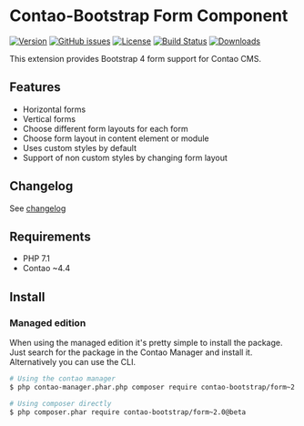 Contao-Bootstrap Form Component
===============================

[![Version](http://img.shields.io/packagist/v/contao-bootstrap/form.svg?style=for-the-badge&label=Latest)](http://packagist.org/packages/contao-bootstrap/form)
[![GitHub issues](https://img.shields.io/github/issues/contao-bootstrap/form.svg?style=for-the-badge&logo=github)](https://github.com/contao-bootstrap/form/issues)
[![License](http://img.shields.io/packagist/l/contao-bootstrap/form.svg?style=for-the-badge&label=License)](http://packagist.org/packages/contao-bootstrap/form)
[![Build Status](https://img.shields.io/github/workflow/status/contao-bootstrap/form/Code%20Quality%20Diagnostics/master?style=for-the-badge)](https://github.com/contao-bootstrap/form/actions/workflows/diagnostics.yml)
[![Downloads](http://img.shields.io/packagist/dt/contao-bootstrap/form.svg?style=for-the-badge&label=Downloads)](http://packagist.org/packages/contao-bootstrap/form)


This extension provides Bootstrap 4 form support for Contao CMS.

Features
--------

 - Horizontal forms
 - Vertical forms
 - Choose different form layouts for each form
 - Choose form layout in content element or module
 - Uses custom styles by default
 - Support of non custom styles by changing form layout

Changelog
---------

See [changelog](CHANGELOG.md)

Requirements
------------

 - PHP 7.1
 - Contao ~4.4


Install
-------

### Managed edition

When using the managed edition it's pretty simple to install the package. Just search for the package in the
Contao Manager and install it. Alternatively you can use the CLI.

```bash
# Using the contao manager
$ php contao-manager.phar.php composer require contao-bootstrap/form~2.0@beta

# Using composer directly
$ php composer.phar require contao-bootstrap/form~2.0@beta
```
